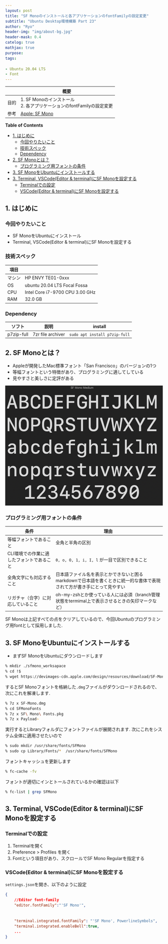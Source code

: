 ```yaml
---
layout: post
title: "SF Monoのインストールと各アプリケーションのfontFamilyの設定変更"
subtitle: "Ubuntu Desktop環境構築 Part 23"
author: "Ryo"
header-img: "img/about-bg.jpg"
header-mask: 0.4
catelog: true
mathjax: true
purpose: 
tags:

- Ubuntu 20.04 LTS
- Font
---
```





||概要|
|---|---|
|目的|1. SF Monoのインストール<br>2. 各アプリケーションのfontFamilyの設定変更|
|参考|[Apple: SF Mono](https://devimages-cdn.apple.com/design/resources/download/SF-Mono.dmg)|

**Table of Contents**
<!-- START doctoc generated TOC please keep comment here to allow auto update -->
<!-- DON'T EDIT THIS SECTION, INSTEAD RE-RUN doctoc TO UPDATE -->

- [1. はじめに](#1-%E3%81%AF%E3%81%98%E3%82%81%E3%81%AB)
  - [今回やりたいこと](#%E4%BB%8A%E5%9B%9E%E3%82%84%E3%82%8A%E3%81%9F%E3%81%84%E3%81%93%E3%81%A8)
  - [技術スペック](#%E6%8A%80%E8%A1%93%E3%82%B9%E3%83%9A%E3%83%83%E3%82%AF)
  - [Dependency](#dependency)
- [2. SF Monoとは？](#2-sf-mono%E3%81%A8%E3%81%AF)
  - [プログラミング用フォントの条件](#%E3%83%97%E3%83%AD%E3%82%B0%E3%83%A9%E3%83%9F%E3%83%B3%E3%82%B0%E7%94%A8%E3%83%95%E3%82%A9%E3%83%B3%E3%83%88%E3%81%AE%E6%9D%A1%E4%BB%B6)
- [3. SF MonoをUbuntuにインストールする](#3-sf-mono%E3%82%92ubuntu%E3%81%AB%E3%82%A4%E3%83%B3%E3%82%B9%E3%83%88%E3%83%BC%E3%83%AB%E3%81%99%E3%82%8B)
- [3. Terminal, VSCode(Editor & terminal)にSF Monoを設定する](#3-terminal-vscodeeditor--terminal%E3%81%ABsf-mono%E3%82%92%E8%A8%AD%E5%AE%9A%E3%81%99%E3%82%8B)
  - [Terminalでの設定](#terminal%E3%81%A7%E3%81%AE%E8%A8%AD%E5%AE%9A)
  - [VSCode(Editor & terminal)にSF Monoを設定する](#vscodeeditor--terminal%E3%81%ABsf-mono%E3%82%92%E8%A8%AD%E5%AE%9A%E3%81%99%E3%82%8B)

<!-- END doctoc generated TOC please keep comment here to allow auto update -->

## 1. はじめに

### 今回やりたいこと

- SF MonoをUbuntuにインストール
- Terminal, VSCode(Editor & terminal)にSF Monoを設定する

### 技術スペック

|項目||
|---|---| 	 
|マシン| 	HP ENVY TE01-0xxx|
|OS |	ubuntu 20.04 LTS Focal Fossa|
|CPU| 	Intel Core i7-9700 CPU 3.00 GHz|
|RAM| 	32.0 GB|

### Dependency

|ソフト|説明|install|
|---|---|---|
|p7zip-full|7zr file archiver|`sudo apt install p7zip-full`|


## 2. SF Monoとは？

- Appleが開発したMac標準フォント「San Francisco」のバージョンの1つ
- 等幅フォントという特徴があり、プログラミングに適してしている
- 見やすさと美しさに定評がある

<img src="https://github.com/ryonakimageserver/omorikaizuka/blob/master/%E3%83%96%E3%83%AD%E3%82%B0%E7%94%A8/20211207_SFMono_font_example.png?raw=true">

### プログラミング用フォントの条件

|条件|理由|
|---|---|
|等幅フォントであること|全角と半角の区別|
|CLI環境での作業に適したフォントであること|`0, o, O, 1, i, I, l` が一目で区別できること|
|全角文字にも対応すること|日本語ファイル名を表示とかできないと困る<br>markdownで日本語を書くときに統一的な書体で表現されて方が書き手にとって見やすい|
|リガチャ（合字）に対応していること|oh-my-zshとか使っている人には必須（branch管理状態をtermimal上で表示させるときの矢印マークなど）|

SF Monoは上記すべての点をクリアしているので、今回Ubuntuのプログラミング用fontとして採用しました.

## 3. SF MonoをUbuntuにインストールする

- まずSF MonoをUbuntuにダウンロードします

```zsh
% mkdir ./sfmono_worksapace
% cd !$
% wget https://devimages-cdn.apple.com/design/resources/download/SF-Mono.dmg
```

するとSF Monoフォントを格納した`.dmg`ファイルがダウンロードされるので、次にこれを解凍します.

```zsh
% 7z x SF-Mono.dmg
% cd SFMonoFonts
% 7z x SF\ Mono\ Fonts.pkg
% 7z x Payload~
```

実行するとLibraryフォルダにフォントファイルが展開されます.
次にこれをシステム全体に適用させたいので

```zsh
% sudo mkdir /usr/share/fonts/SFMono
% sudo cp Library/Fonts/*  /usr/share/fonts/SFMono 
```

フォントキャッシュを更新します

```zsh
% fc-cache -fv
```

フォントが適切にインとトールされているかの確認は以下

```zsh
% fc-list | grep SFMono
```

## 3. Terminal, VSCode(Editor & terminal)にSF Monoを設定する

### Terminalでの設定

1. Terminalを開く
2. Preference > Profiles を開く
3. Fontという項目があり、スクロールでSF Mono Regularを指定する

### VSCode(Editor & terminal)にSF Monoを設定する

`settings.json`を開き、以下のように設定

```json
{
    //Editor font-family
    "editor.fontFamily":"'SF Mono'",


    "terminal.integrated.fontFamily": "'SF Mono', PowerlineSymbols",
    "terminal.integrated.enableBell":true,
    ...
}
```